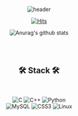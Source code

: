 <!-- [![Hits](https://hits.seeyoufarm.com/api/count/incr/badge.svg?url=https%3A%2F%2Fgithub.com%2Fpark-daeun&count_bg=%2370C7FF&title_bg=%23555555&icon=&icon_color=%23E7E7E7&title=hits&edge_flat=false)](https://hits.seeyoufarm.com)

![Anurag's github stats](https://github-readme-stats.vercel.app/api?username=park-daeun&show_icons=true)
 -->
<div align="center">
  
  ![header](https://capsule-render.vercel.app/api?type=waving&color=gradient&height=300&section=header&text=Yujin%20Jeong&fontSize=70)
  
  [![Hits](https://hits.seeyoufarm.com/api/count/incr/badge.svg?url=https%3A%2F%2Fgithub.com%2Fuzlnee&count_bg=%2370C7FF&title_bg=%23555555&icon=&icon_color=%23E7E7E7&title=hits&edge_flat=false)](https://hits.seeyoufarm.com)  
  
  ![Anurag's github stats](https://github-readme-stats.vercel.app/api?username=uzlnee&show_icons=true)  
    
  <br><br>
  
  🛠️ <b>Stack</b> 🛠️ 
 ------  
 
 <br>  
 
  ![C](https://img.shields.io/badge/c-%2300599C.svg?style=for-the-badge&logo=c&logoColor=white) ![C++](https://img.shields.io/badge/c++-%2300599C.svg?style=for-the-badge&logo=c%2B%2B&logoColor=white) ![Python](https://img.shields.io/badge/python-3670A0?style=for-the-badge&logo=python&logoColor=ffdd54)  
  ![MySQL](https://img.shields.io/badge/mysql-4479A1?style=for-the-badge&logo=mysql&logoColor=white) ![CSS3](https://img.shields.io/badge/css3-%231572B6.svg?style=for-the-badge&logo=css3&logoColor=white)
  ![Linux](https://img.shields.io/badge/Linux-FCC624?style=for-the-badge&logo=linux&logoColor=black)
 
 <br><br>
 
<!--  📚 <b>Experience</b> 📚
 ------  
 
 <br>  
 
 <li><b>24.07.01 ~ 24.08.31: OUTTA AI 부트캠프 데이터반</b><br>
  (공모전 추천 시스템 프로젝트) </li><br>
 <li><b>24.07.01 ~ 24.08.31: OUTTA AI 부트캠프 딥러닝반</b><br>
  (Kaggle - 수화 이미지 분류, 음악 장르 분류, 실제 및 가짜 구인공고 예측 상위 10%) </li><br>
 <li><b>24.08.05 ~ : 네이버 부스트캠프 AI Tech 7기</b><br>
  (NLP 트랙) </li><br>
  
 <br><br>
 
 📃 <b>Certificate</b> 📃
 ------  
 
 <br>  
 
 <li><b>SQLD</b> (24.04.05)</li><br>
 <li><b>컴퓨터활용능력 2급</b> (18.12.11)</li><br>
 <li><b>정보처리산업기사</b> (18.11.16)</li><br>
 
 <br><br>
 
</div>
 -->



<!--
**uzlnee/uzlnee** is a ✨ _special_ ✨ repository because its `README.md` (this file) appears on your GitHub profile.

Here are some ideas to get you started:

- 🔭 I’m currently working on ...
- 🌱 I’m currently learning ...
- 👯 I’m looking to collaborate on ...
- 🤔 I’m looking for help with ...
- 💬 Ask me about ...
- 📫 How to reach me: ...
- 😄 Pronouns: ...
- ⚡ Fun fact: ...
-->
